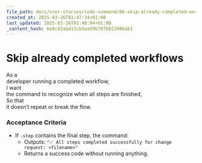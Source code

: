 ```yaml
---
file_path: docs/user-stories/code-command/06-skip-already-completed-workflows.md
created_at: 2025-03-26T01:47:34+01:00
last_updated: 2025-03-26T01:48:04+01:00
_content_hash: 6e8cd2abd13cb5ea59b707b823986ab1
---
```


# Skip already completed workflows  
As a  
developer running a completed workflow,  
I want  
the command to recognize when all steps are finished,  
So that  
it doesn’t repeat or break the flow.

### Acceptance Criteria
- If `.step` contains the final step, the command:
  - Outputs: `"✅ All steps completed successfully for change request: <filename>"`
  - Returns a success code without running anything.